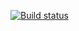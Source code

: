 [![Build status](https://ci.appveyor.com/api/projects/status/5d3ihy8r3q06a3tn?svg=true)](https://ci.appveyor.com/project/Anfisa5/pageobjects1)